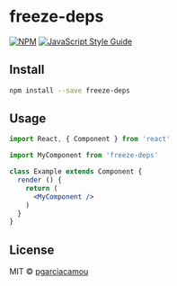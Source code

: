 # freeze-deps

> 

[![NPM](https://img.shields.io/npm/v/freeze-deps.svg)](https://www.npmjs.com/package/freeze-deps) [![JavaScript Style Guide](https://img.shields.io/badge/code_style-standard-brightgreen.svg)](https://standardjs.com)

## Install

```bash
npm install --save freeze-deps
```

## Usage

```jsx
import React, { Component } from 'react'

import MyComponent from 'freeze-deps'

class Example extends Component {
  render () {
    return (
      <MyComponent />
    )
  }
}
```

## License

MIT © [pgarciacamou](https://github.com/pgarciacamou)
